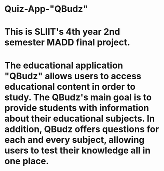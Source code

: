 # Quiz-App-"QBudz"
# This is SLIIT's 4th year 2nd semester MADD final project.
# The educational application "QBudz" allows users to access educational content in order to study. The QBudz's main goal is to provide students with information about their educational subjects. In addition, QBudz offers questions for each and every subject, allowing users to test their knowledge all in one place.
